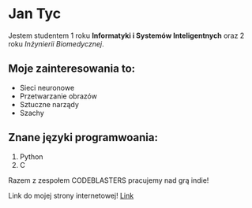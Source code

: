 

# Jan Tyc
Jestem studentem 1 roku **Informatyki i Systemów Inteligentnych** oraz 2 roku *Inżynierii Biomedycznej*.
## Moje zainteresowania to:
* Sieci neuronowe
* Przetwarzanie obrazów
* Sztuczne narządy
* Szachy

## Znane języki programwoania:
1. Python
2. C

Razem z zespołem CODEBLASTERS pracujemy nad grą indie!

Link do mojej strony internetowej!
[Link](https://tycjantyc.github.io)



